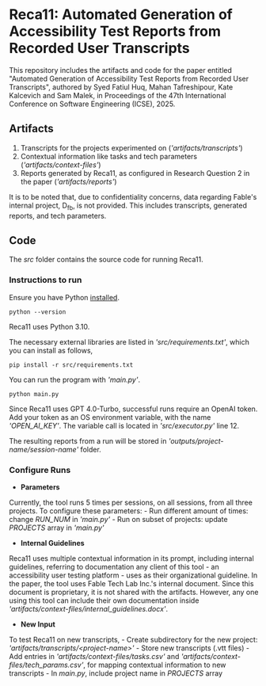 # Reca11: Automated Generation of Accessibility Test Reports from Recorded User Transcripts

This repository includes the artifacts and code for the paper entitled "Automated Generation of Accessibility Test Reports from Recorded User Transcripts", authored by Syed Fatiul Huq, Mahan Tafreshipour, Kate Kalcevich and Sam Malek, in Proceedings of the 47th International Conference on Software Engineering (ICSE), 2025.

## Artifacts
1. Transcripts for the projects experimented on (_'artifacts/transcripts'_)
2. Contextual information like tasks and tech parameters (_'artifacts/context-files'_)
3. Reports generated by Reca11, as configured in Research Question 2 in the paper (_'artifacts/reports'_)

It is to be noted that, due to confidentiality concerns, data regarding Fable's internal project, D<sub>fb</sub>, is not provided. This includes transcripts, generated reports, and tech parameters.

## Code
The *src* folder contains the source code for running Reca11. 

### Instructions to run
Ensure you have Python [installed](https://www.python.org/downloads/). 
```console
python --version
```
Reca11 uses Python 3.10.

The necessary external libraries are listed in _'src/requirements.txt'_, which you can install as follows,
```console
pip install -r src/requirements.txt
```

You can run the program with _'main.py'_.
```console
python main.py
```

Since Reca11 uses GPT 4.0-Turbo, successful runs require an OpenAI token. Add your token as an OS environment variable, with the name _'OPEN_AI_KEY'_. The variable call is located in _'src/executor.py'_ line 12.

The resulting reports from a run will be stored in _'outputs/project-name/session-name'_ folder.

### Configure Runs

- **Parameters**

Currently, the tool runs 5 times per sessions, on all sessions, from all three projects. To configure these parameters:
	- Run different amount of times: change _RUN_NUM_ in _'main.py'_ 
	- Run on subset of projects: update _PROJECTS_ array in _'main.py'_


 - **Internal Guidelines**

Reca11 uses multiple contextual information in its prompt, including internal guidelines, referring to documentation any client of this tool - an accessibility user testing platform - uses as their organizational guideline. In the paper, the tool uses Fable Tech Lab Inc.'s internal document. Since this document is proprietary, it is not shared with the artifacts. However, any one using this tool can include their own documentation inside _'artifacts/context-files/internal_guidelines.docx'_.


- **New Input**

To test Reca11 on new transcripts, 
	- Create subdirectory for the new project: _'artifacts/transcripts/\<project-name>'_
	- Store new transcripts (.vtt files)
	- Add entries in _'artifacts/context-files/tasks.csv'_ and _'artifacts/context-files/tech_params.csv'_, for mapping contextual information to new transcripts
	- In _main.py_, include project name in _PROJECTS_ array
